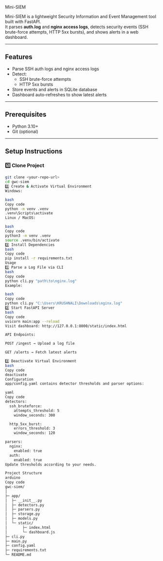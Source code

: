  Mini-SIEM

Mini-SIEM is a lightweight Security Information and Event Management tool built with FastAPI.  
It parses **auth.log** and **nginx access logs**, detects security events (SSH brute-force attempts, HTTP 5xx bursts), and shows alerts in a web dashboard.

---

## Features

- Parse SSH auth logs and nginx access logs
- Detect:
  - SSH brute-force attempts
  - HTTP 5xx bursts
- Store events and alerts in SQLite database
- Dashboard auto-refreshes to show latest alerts

---

## Prerequisites

- Python 3.10+
- Git (optional)

---

## Setup Instructions

### 1️⃣ Clone Project

```bash
git clone <your-repo-url>
cd gwc-siem
2️⃣ Create & Activate Virtual Environment
Windows:

bash
Copy code
python -m venv .venv
.venv\Scripts\activate
Linux / MacOS:

bash
Copy code
python3 -m venv .venv
source .venv/bin/activate
3️⃣ Install Dependencies
bash
Copy code
pip install -r requirements.txt
Usage
1️⃣ Parse a Log File via CLI
bash
Copy code
python cli.py "path\to\nginx.log"
Example:

bash
Copy code
python cli.py "C:\Users\KRUSHNALI\Downloads\nginx.log"
2️⃣ Start FastAPI Server
bash
Copy code
uvicorn main:app --reload
Visit dashboard: http://127.0.0.1:8000/static/index.html

API Endpoints:

POST /ingest → Upload a log file

GET /alerts → Fetch latest alerts

3️⃣ Deactivate Virtual Environment
bash
Copy code
deactivate
Configuration
app/config.yaml contains detector thresholds and parser options:

yaml
Copy code
detectors:
  ssh_bruteforce:
    attempts_threshold: 5
    window_seconds: 300

  http_5xx_burst:
    errors_threshold: 3
    window_seconds: 120

parsers:
  nginx:
    enabled: true
  auth:
    enabled: true
Update thresholds according to your needs.

Project Structure
arduino
Copy code
gwc-siem/
│
├─ app/
│  ├─ __init__.py
│  ├─ detectors.py
│  ├─ parsers.py
│  ├─ storage.py
│  ├─ models.py
│  └─ static/
│       ├─ index.html
│       └─ dashboard.js
├─ cli.py
├─ main.py
├─ config.yaml
├─ requirements.txt
└─ README.md